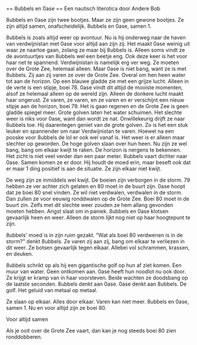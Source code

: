 == 8ubbels en 0ase ==
Een nautisch literotica door Andere Bob

8ubbels en 0ase zijn twee bootjes. Maar ze zijn geen gewone bootjes. Ze zijn altijd samen, onafscheidelijk. 8ubbels en 0ase, samen 1.

8ubbels is zoals altijd weer op avontuur. Nu is hij onderweg naar de haven van verdwijnistan met 0ase voor altijd aan zijn zij. Het maakt 0ase weinig uit waar ze naartoe gaan, zolang ze maar bij 8ubbels is. Alleen soms vindt ze de avontuurtjes van 8ubbels wel een beetje eng.
Ook deze keer is het voor haar net te spannend. Verdwijnistan is namelijk erg ver weg. Ze moeten over de Grote Zee, helemaal alleen. Maar 0ase is niet bang, want ze is met 8ubbels.
Zij aan zij varen ze over de Grote Zee. Overal om hen heen water tot aan de horizon. Op een blauwe gladde zie met een grijze lucht. Alleen in de verte is een stipje, boei 78. 0ase vindt dit altijd de mooiste momenten, alsof ze helemaal alleen op de wereld zijn.
Alleen de donkere lucht maakt haar ongerust. Ze varen, ze varen, en ze varen en er verschijnt een nieuw stipje aan de horizon, boei 79.
Het is gaan regenen en de Grote Zee is geen gladde spiegel meer. Grote golven laten het water schuimen. Het slechte weer is niks voor 0ase, want dan wordt ze nat. Onwillekeurig drijft ze naar 8ubbels toe.
Hij daarentegen geniet van de grote golven. Zo is het een stuk leuker en spannender om naar Verdwijnistan te varen. Hoewel na een pooske voor 8ubbels de lol er ook wel vanaf is.
Het weer is er alleen maar slechter op geworden. De hoge golven slaan over hun heen. Nu zijn ze wel bang, bang om elkaar kwijt te raken. De horizon is nergens te bekennen. Het zicht is niet veel verder dan een paar meter. 8ubbels vaart dichter naar 0ase. Samen komen ze er door. Hij houdt de moed erin, maar beseft ook dat er maar 1 ding positief is aan de situatie. Ze zijn elkaar niet kwijt.

De weg zijn ze inmiddels wel kwijt. De boeien zijn verborgen in de storm. 79 hebben ze ver achter zich gelaten en 80 moet in de buurt zijn. 0ase hoopt dat ze boei 80 snel vinden. Ze wil niet verdwalen, verdwalen in de storm. Dan zullen ze voor eeuwig ronddwalen op de Grote Zee. Boei 80 moet in de buurt zin. Zelfs met dit slechte weer zouden ze hem allang gevonden moeten hebben. Angst slaat om in paniek. 8ubbels en 0ase klotsen gevaarlijk heen en weer. Alleen de storm lijkt nog niet op haar hoogtepunt te zijn.

8ubbels' moed is in zijn ruim gezakt. "Wat als boei 80 verdwenen is in de storm?" denkt 8ubbels.
Ze varen zij aan zij, bang om elkaar te verliezen in dit weer. Ze botsen gevaarlijk tegen elkaar. Allebei vol schrammen, krassen, en deuken.

8ubbels schrikt op als hij een gigantische golf op hun af ziet komen. Een muur van water. Geen ontkomen aan. 0ase heeft hun noodlot nu ook door. Ze krijgt er kramp van in haar voorsteven. Beide wachten ze doodsbang op de laatste seconden. 8ubbels denkt aan 0ase. 0ase denkt aan 8ubbels. De golf. Het geluid van metaal op metaal.

Ze slaan op elkaar.
Alles door elkaar.
Varen kan niet meer.
8ubbels en 0ase, samen 1.
Nu en voor altijd zijn ze boei 80.

Voor altijd samen

Als je ooit over de Grote Zee vaart, dan kan je nog steeds boei 80 zien ronddobberen.
